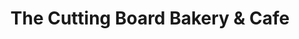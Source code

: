 ---
title: "The Cutting Board Bakery & Cafe"
url: /mesa/the-cutting-board-bakery-und-cafe/
shop: Bäckerei
---